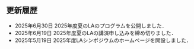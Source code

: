 更新履歴
--------

<!--
* <span class="date">2025年2月4日</span> 2024年度冬のLAのLA/EATCS-Japan（学生）発表論文賞の情報を追加しました．
* <span class="date">2025年1月24日</span> 2024年度冬のLAのプログラムを更新しました．
* <span class="date">2025年1月23日</span> 2024年度冬のLAのプログラムを更新しました．
* <span class="date">2025年1月9日</span> 2024年度冬のLAのプログラムを公開しました．
* <span class="date">2024年11月5日</span> 2024年度冬のLAの講演申し込み，参加申し込み，旅費補助申請，予稿アップロード先のリンクを追加しました．
* <span class="date">2024年10月18日</span> 2024年度LAシンポジウムの日程情報を追加しました．
* <span class="date">2024年7月18日</span> [プログラム](./2024/la2024s_program_v3.pdf)を修正し，集合写真を追加しました．
* <span class="date">2024年6月28日</span> プログラムを修正し，公開会場までの交通案内を追加しました．
* <span class="date">2024年6月25日</span> 2024年度夏のLAのプログラムを公開しました．
* <span class="date">2024年6月21日</span> 日時についての暫定的な情報を追加しました．
* <span class="date">2024年6月17日</span> 発表申し込み締切を2024年6月20日（木）に延長しました．
* <span class="date">2024年6月3日</span> 学生セッションについての記載を削除し，ショートトークについての記載を追加しました．
* <span class="date">2024年5月24日</span> 2024年度夏のLAの参加登録，講演申し込みのリンク，会費の振込先を追加しました．
* <span class="date">2024年5月24日</span> 2024年度LAシンポジウムのホームページを開設しました．
-->

* <span class="date">2025年6月30日</span> 2025年度夏のLAのプログラムを公開しました．
* <span class="date">2025年6月19日</span> 2025年度夏のLAの講演申し込みを締め切りました．
* <span class="date">2025年5月19日</span> 2025年度LAシンポジウムのホームページを開設しました．
  
